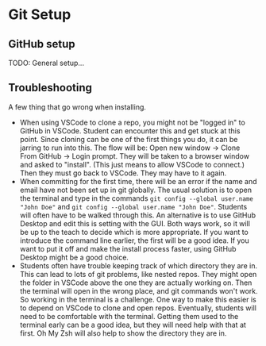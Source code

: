 # Git Setup

## GitHub setup

TODO: General setup...

## Troubleshooting

A few thing that go wrong when installing.

* When using VSCode to clone a repo, you might not be "logged in" to GitHub in VSCode. Student can encounter this and get stuck at this point. Since cloning can be one of the first things you do, it can be jarring to run into this. The flow will be: Open new window -> Clone From GitHub -> Login prompt. They will be taken to a browser window and asked to "install". (This just means to allow VSCode to connect.) Then they must go back to VSCode. They may have to it again.
* When committing for the first time, there will be an error if the name and email have not been set up in git globally. The usual solution is to open the terminal and type in the commands `git config --global user.name "John Doe"` and `git config --global user.name "John Doe"`. Students will often have to be walked through this. An alternative is to use GitHub Desktop and edit this is setting with the GUI. Both ways work, so it will be up to the teach to decide which is more appropriate. If you want to introduce the command line earlier, the first will be a good idea. If you want to put it off and make the install process faster, using GitHub Desktop might be a good choice.
* Students often have trouble keeping track of which directory they are in. This can lead to lots of git problems, like nested repos. They might open the folder in VSCode above the one they are actually working on. Then the terminal will open in the wrong place, and git commands won't work. So working in the terminal is a challenge. One way to make this easier is to depend on VSCode to clone and open repos. Eventually, students will need to be comfortable with the terminal. Getting them used to the terminal early can be a good idea, but they will need help with that at first. Oh My Zsh will also help to show the directory they are in.